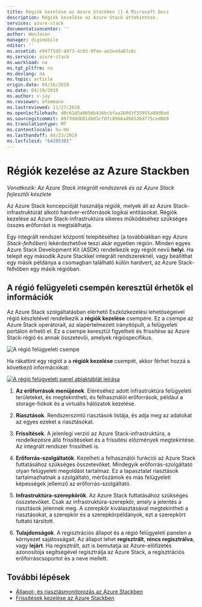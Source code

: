 ```yaml
---
title: Régiók kezelése az Azure Stackben |} A Microsoft Docs
description: Régiók kezelése az Azure Stack áttekintése.
services: azure-stack
documentationcenter: ''
author: WenJason
manager: digimobile
editor: ''
ms.assetid: e94775d5-d473-4c03-9f4e-ae2eada67c6c
ms.service: azure-stack
ms.workload: na
ms.tgt_pltfrm: na
ms.devlang: na
ms.topic: article
origin.date: 04/16/2019
ms.date: 04/29/2019
ms.author: v-jay
ms.reviewer: efemmano
ms.lastreviewed: 11/27/2018
ms.openlocfilehash: d0c61d5a0056b416bcbfaa26003f55955a89d0ad
ms.sourcegitcommit: 0973dddb81db03cf07c8966ad66526d775ced8b9
ms.translationtype: MT
ms.contentlocale: hu-HU
ms.lasthandoff: 04/23/2019
ms.locfileid: "64295301"
---
```

# <a name="region-management-in-azure-stack"></a>Régiók kezelése az Azure Stackben

*Vonatkozik: Az Azure Stack integrált rendszerek és az Azure Stack fejlesztői készlete*

Az Azure Stack koncepcióját használja *régiók*, melyek áll az Azure Stack-infrastruktúrát alkotó hardver-erőforrások logikai entitásokat. Régiók kezelése az Azure Stack-infrastruktúra sikeres működéséhez szükséges összes erőforrást is megtalálhatja.

Egy integrált rendszer központi telepítéséhez (a továbbiakban egy *Azure Stack-felhőben*) lekérdezhetővé teszi akár egyetlen régión. Minden egyes Azure Stack Development Kit (ASDK) rendelkezik egy régiót nevű **helyi**. Ha telepít egy második Azure Stackkel integrált rendszereknél, vagy beállíthat egy másik példánya a csomagban található külön hardvert, az Azure Stack-felhőben egy másik régióban.

## <a name="information-available-through-the-region-management-tile"></a>A régió felügyeleti csempén keresztül érhetők el információk

Az Azure Stack szolgáltatásban elérhető Eszközkezelési lehetőségeivel régió készletével rendelkezik a **régiók kezelése** csempére. Ez a csempe az Azure Stack operátorait, az alapértelmezett irányítópult, a felügyeleti portálon érhető el. Ez a csempe keresztül figyelheti és frissítése az Azure Stack-régió és annak összetevői, amelyek régióspecifikus.

![A régió felügyeleti csempe](media/azure-stack-region-management/image1.png)

Ha rákattint egy régiót a a **régiók kezelése** csempét, akkor férhet hozzá a következő információkat:

[![A régió felügyeleti panel ablaktáblát leírása](media/azure-stack-region-management/regionssm.png "régió felügyeleti panel")](media/azure-stack-region-management/regions.png#lightbox)

1. **Az erőforrások menüjének**. Eléréséhez adott infrastruktúra felügyeleti területeket, és megtekintheti, és felhasználói erőforrások, például a storage-fiókok és a virtuális hálózatok kezelése.

2. **Riasztások**. Rendszerszintű riasztások listája, és adja meg az adatokat az egyes ezeket a riasztásokat.

3. **Frissítések**. A jelenlegi verzió az Azure Stack-infrastruktúra, a rendelkezésre álló frissítéseket és a frissítési előzmények megtekintése. Az integrált rendszer frissítheti is.

4. **Erőforrás-szolgáltatók**. Kezelheti a felhasználói funkciói az Azure Stack futtatásához szükséges összetevőket. Mindegyik erőforrás-szolgáltató olyan felügyeleti megoldást tartalmaz. Ez a tapasztalat riasztások tartalmazhatnak a szolgáltató, mérőszámok és más felügyeleti képességek jellemző az erőforrás-szolgáltató.

5. **Infrastruktúra-szerepkörök**. Az Azure Stack futtatásához szükséges összetevőket. Csak az infrastruktúra-szerepkör, amely a jelentés a riasztások jelennek meg. A szerepkör kiválasztásával megtekintheti a riasztásokat, a szerepkör és a szerepkörpéldányok, ezt a szerepkört futtató társított.

6. **Tulajdonságok**. A regisztrációs állapot és a régió felügyeleti panelen a környezet sajátosságait. Az állapot lehet **regisztrált**, **nincs regisztrálva**, vagy **lejárt**. Ha regisztrált, azt is bemutatja az Azure-előfizetés azonosítója segítségével regisztrálja az Azure Stack, a regisztrációs erőforráscsoportot és a neve mellett.

## <a name="next-steps"></a>További lépések

- [Állapot- és riasztásmonitorozás az Azure Stackben](azure-stack-monitor-health.md)
- [Frissítések kezelése az Azure Stackben](azure-stack-updates.md)

<!-- Update_Description: wording update -->